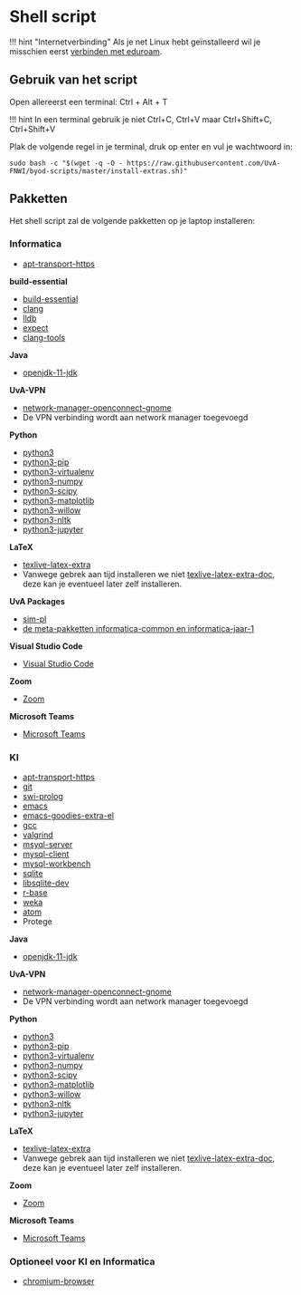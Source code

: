 # Shell script

!!! hint "Internetverbinding"
    Als je net Linux hebt geïnstalleerd wil je misschien eerst [verbinden met eduroam](../eduroam.md).

## Gebruik van het script

Open allereerst een terminal: Ctrl + Alt + T

!!! hint
    In een terminal gebruik je niet Ctrl+C, Ctrl+V maar Ctrl+Shift+C, Ctrl+Shift+V

Plak de volgende regel in je terminal, druk op enter en vul je wachtwoord in:
```
sudo bash -c "$(wget -q -O - https://raw.githubusercontent.com/UvA-FNWI/byod-scripts/master/install-extras.sh)"
```

## Pakketten

Het shell script zal de volgende pakketten op je laptop installeren:

### Informatica

* [apt-transport-https](https://packages.ubuntu.com/focal/apt-transport-https)

**build-essential**

* [build-essential](https://packages.ubuntu.com/focal/build-essential)
* [clang](https://packages.ubuntu.com/focal/clang)
* [lldb](https://packages.ubuntu.com/focal/lldb)
* [expect](https://packages.ubuntu.com/focal/expect)
* [clang-tools](https://packages.ubuntu.com/focal/clang-tools)

**Java**

* [openjdk-11-jdk](https://packages.ubuntu.com/focal/openjdk-11-jdk)

**UvA-VPN**

* [network-manager-openconnect-gnome](https://packages.ubuntu.com/focal/network-manager-openconnect-gnome)
* De VPN verbinding wordt aan network manager toegevoegd

**Python**

* [python3](https://packages.ubuntu.com/focal/python3)
* [python3-pip](https://packages.ubuntu.com/focal/python3-pip)
* [python3-virtualenv](https://packages.ubuntu.com/focal/python3-virtualenv)
* [python3-numpy](https://packages.ubuntu.com/focal/python3-numpy)
* [python3-scipy](https://packages.ubuntu.com/focal/python3-scipy)
* [python3-matplotlib](https://packages.ubuntu.com/focal/python3-matplotlib)
* [python3-willow](https://packages.ubuntu.com/focal/python3-willow)
* [python3-nltk](https://packages.ubuntu.com/focal/python3-nltk)
* [python3-jupyter](https://packages.ubuntu.com/focal/jupyter)

**LaTeX**

* [texlive-latex-extra](https://packages.ubuntu.com/focal/texlive-latex-extra)
* Vanwege gebrek aan tijd installeren we niet [texlive-latex-extra-doc](https://packages.ubuntu.com/focal/texlive-latex-extra), deze kan je eventueel later zelf installeren.

**UvA Packages**

* [sim-pl](https://launchpad.net/~uva-informatica/+archive/ubuntu/sim-pl)
* [de meta-pakketten informatica-common en informatica-jaar-1](https://launchpad.net/~uva-informatica/+archive/ubuntu/meta-packages)

**Visual Studio Code**

* [Visual Studio Code](https://code.visualstudio.com/)

**Zoom**

* [Zoom](https://zoom.us)

**Microsoft Teams**

* [Microsoft Teams](https://www.microsoft.com/en-us/microsoft-teams/group-chat-software)

### KI

* [apt-transport-https](https://packages.ubuntu.com/focal/apt-transport-https)
* [git](https://packages.ubuntu.com/focal/git)
* [swi-prolog](https://packages.ubuntu.com/focal/swi-prolog)
* [emacs](https://packages.ubuntu.com/focal/emacs)
* [emacs-goodies-extra-el](https://packages.ubuntu.com/focal/emacs-goodies-extra-el)
* [gcc](https://packages.ubuntu.com/focal/gcc)
* [valgrind](https://packages.ubuntu.com/focal/valgrind)
* [msyql-server](https://packages.ubuntu.com/focal/mysql-server)
* [mysql-client](https://packages.ubuntu.com/focal/mysql-client)
* [mysql-workbench](https://packages.ubuntu.com/focal/mysql-workbench)
* [sqlite](https://packages.ubuntu.com/focal/sqlite)
* [libsqlite-dev](https://packages.ubuntu.com/focal/libsqlite-dev)
* [r-base](https://packages.ubuntu.com/focal/r-base)
* [weka](https://packages.ubuntu.com/focal/weka)
* [atom](https://packagecloud.io/AtomEditor/atom/packages/any/any/atom_1.29.0_amd64.deb)
* Protege

**Java**

* [openjdk-11-jdk](https://packages.ubuntu.com/focal/openjdk-11-jdk)

**UvA-VPN**

* [network-manager-openconnect-gnome](https://packages.ubuntu.com/focal/network-manager-openconnect-gnome)
* De VPN verbinding wordt aan network manager toegevoegd

**Python**

* [python3](https://packages.ubuntu.com/focal/python3)
* [python3-pip](https://packages.ubuntu.com/focal/python3-pip)
* [python3-virtualenv](https://packages.ubuntu.com/focal/python3-virtualenv)
* [python3-numpy](https://packages.ubuntu.com/focal/python3-numpy)
* [python3-scipy](https://packages.ubuntu.com/focal/python3-scipy)
* [python3-matplotlib](https://packages.ubuntu.com/focal/python3-matplotlib)
* [python3-willow](https://packages.ubuntu.com/focal/python3-willow)
* [python3-nltk](https://packages.ubuntu.com/focal/python3-nltk)
* [python3-jupyter](https://packages.ubuntu.com/focal/jupyter)

**LaTeX**

* [texlive-latex-extra](https://packages.ubuntu.com/focal/texlive-latex-extra)
* Vanwege gebrek aan tijd installeren we niet [texlive-latex-extra-doc](https://packages.ubuntu.com/focal/texlive-latex-extra), deze kan je eventueel later zelf installeren.

**Zoom**

* [Zoom](https://zoom.us)

**Microsoft Teams**

* [Microsoft Teams](https://www.microsoft.com/en-us/microsoft-teams/group-chat-software)

### Optioneel voor KI en Informatica

* [chromium-browser](https://packages.ubuntu.com/focal/chromium-browser)
